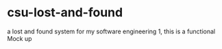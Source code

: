 # csu-lost-and-found
a lost and found system for my software engineering 1, this is a functional Mock up

